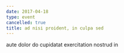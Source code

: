 ```yaml
---
date: 2017-04-18
type: event
cancelled: true
title: ad nisi proident, in culpa sed
---
```

aute dolor do cupidatat exercitation nostrud in